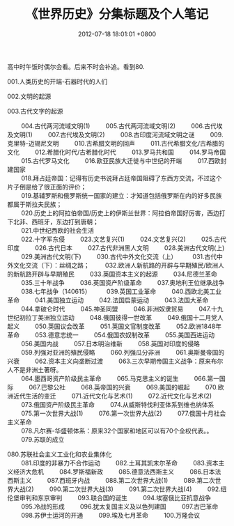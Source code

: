 ﻿---
layout: post
title:  "《世界历史》分集标题及个人笔记"
date:   2012-07-18 18:01:01 +0800
categories: reviews
---
高中时午饭时偶尔会看。后来不时会补追。看到80.  
   
001.人类历史的开端-石器时代的人们　　 

002.文明的起源　　 

003.古代文字的起源  
  
　　
004.古代两河流域文明(1)
　　
005.古代两河流域文明(2)
　　
006.古代埃及文明(1)
　　
007.古代埃及文明(2)
　　
008.古印度河流域文明之谜
　　
009.克里特-迈锡尼文明
　　
010.古希腊文明的回声
　　
011.古代希腊文化/古希腊的文化
　　
012.希腊化时代/古希腊化时代
　　
013.罗马共和国
　　
014.罗马帝国
　　
015.古代罗马文化
　　
016.欧亚民族大迁徙与中世纪的开端
　　
017.西欧封建国家  
　　
018.拜占廷帝国：记得有历史书说拜占廷帝国阻碍了东西方交流，不过这个片子倒是给了很正面的评价；  
　　
019.基辅罗斯和俄罗斯统一国家的建立：才知道包括俄罗斯在内的好多民族都属于斯拉夫民族；  
　　
020.历史上的阿拉伯帝国/历史上的伊斯兰世界：阿拉伯帝国好厉害，西边打下北非、西班牙，东边打到唐朝；  
　　
021.中世纪西欧的社会生活  
　　
022.十字军东侵
　　
023.文艺复兴(1)
　　
024.文艺复兴(2)
　　
025.古代印度
　　
026.古代日本
　　
027.古代非洲黑人文明
　　
028.美洲古代文明(上)
　　
029.美洲古代文明(下)
　　
030.古代中外文化交流（上）
　　
031.古代中外文化交流（下）：丝绸之路；
　　
032.欧洲人新航路的开辟与早期殖民/欧洲人的新航路开辟与早期殖民
　　
033.英国资本主义的起源
　　
034.尼德兰革命
　　
035.三十年战争
　　
036.英国资产阶级革命
　　
037.奥地利王位继承战争
　　
038.七年战争（140615）
　　
039.英国工业革命
　　
040.西欧北美工业革命
　　
041.美国独立运动
　　
042.法国启蒙运动
　　
043.法国大革命
　　
044.拿破仑时代
　　
045.神圣同盟
　　
046.非洲奴隶贸易
　　
047.十九世纪初拉丁美洲独立运动
　　
048.俄国彼得一世改革
　　
049.俄国十二月党人起义
　　
050.英国议会改革
　　
051.英国文官制度改革
　　
052.欧洲1848年革命
　　
053.德意志统一
　　
054.俄国农奴制改革
　　
055.美国西进运动
　　
056.美国内战
　　
057.日本明治维新
　　
058.英国对印度的侵略
　　
059.列强对亚洲的殖民侵略
　　
060.列强瓜分非洲
　　
061.奥斯曼帝国的兴衰
　　
062.资本主义向垄断过渡
　　
063.三次早期帝国主义战争：原来布尔人不是非洲土著呀。  
　　
064.墨西哥资产阶级民主革命
　　
065.马克思主义的诞生
　　
066.第一国际
　　
067.巴黎公社
　　
068.英帝国的兴衰
　　
069.美国的崛起
　　
070.欧洲近代生活的变迁
　　
071.近代文化与艺术(1)
　　
072.近代文化与艺术(2)
　　
073.俄国资产阶级民主革命
　　
074.从威斯特伐利亚体系到维也纳体系
　　
075.第一次世界大战(1)
　　
076.第一次世界大战(2)
　　
077.俄国十月社会主义革命  
　　
078.凡尔赛-华盛顿体系：原来32个国家和地区可以有70个全权代表。。  
　　
079.苏联的成立  

080.苏联社会主义工业化和农业集体化  
　　
081.印度的非暴力不合作运动
　　
082.土耳其凯末尔革命
　　
083.资本主义经济大危机
　　
084.罗斯福新政
　　
085.德意法西斯主义
　　
086.日本法西斯主义
　　
087.西班牙内战
　　
088.第二次世界大战(1)
　　
089.第二次世界大战(2)
　　
090.第二次世界大战(3)
　　
091.第二次世界大战(4)
　　
092.纽伦堡审判和东京审判
　　
093.联合国的诞生
　　
094.埃塞俄比亚抗意战争
　　
095.冷战的形成
　　
096.犹太复国主义及以色列建国
　　
097.古巴革命
　　
098.苏伊士运河的开通
　　
099.埃及七月革命
　　
100.万隆会议